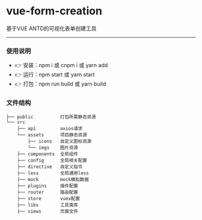 # vue-form-creation
基于VUE ANTD的可视化表单创建工具

---

### 使用说明

- :point_right: 安装：npm i 或 cnpm i 或 yarn add
- :point_right: 运行：npm start 或 yarn start
- :point_right: 打包：npm run build 或 yarn build

### 文件结构

```shell
├── public          打包所需静态资源
└── src
    ├── api         axios请求
    └── assets      项目静态资源
        ├── icons   自定义图标资源
        └── imgs    图片资源
    ├── components  全局组件
    ├── config      全局相关配置
    ├── directive   自定义指令
    ├── less        全局通用less
    ├── mock        mock模拟数据
    ├── plugins     插件配置
    ├── router      路由配置
    ├── store       vuex配置
    ├── libs        工具类库
    ├── views       页面文件
```
